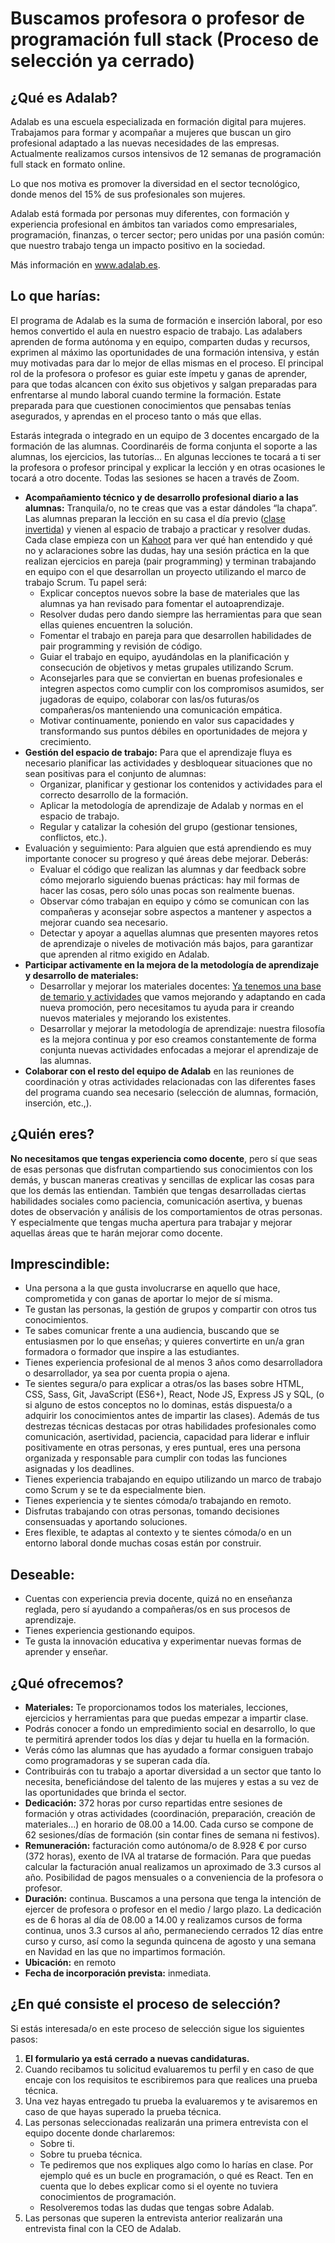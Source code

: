 # Buscamos profesora o profesor de programación full stack (Proceso de selección ya cerrado)

## ¿Qué es Adalab?

Adalab es una escuela especializada en formación digital para mujeres. Trabajamos para formar y acompañar a mujeres que buscan un giro profesional adaptado a las nuevas necesidades de las empresas. Actualmente realizamos cursos intensivos de 12 semanas de programación full stack en formato online.

Lo que nos motiva es promover la diversidad en el sector tecnológico, donde menos del 15% de sus profesionales son mujeres.

Adalab está formada por personas muy diferentes, con formación y experiencia profesional en ámbitos tan variados como empresariales, programación, finanzas, o tercer sector; pero unidas por una pasión común: que nuestro trabajo tenga un impacto positivo en la sociedad.

Más información en www.adalab.es.

## Lo que harías:

El programa de Adalab es la suma de formación e inserción laboral, por eso hemos convertido el aula en nuestro espacio de trabajo. Las adalabers aprenden de forma autónoma y en equipo, comparten dudas y recursos, exprimen al máximo las oportunidades de una formación intensiva, y están muy motivadas para dar lo mejor de ellas mismas en el proceso. El principal rol de la profesora o profesor es guiar este ímpetu y ganas de aprender, para que todas alcancen con éxito sus objetivos y salgan preparadas para enfrentarse al mundo laboral cuando termine la formación. Estate preparada para que cuestionen conocimientos que pensabas tenías asegurados, y aprendas en el proceso tanto o más que ellas.

Estarás integrada o integrado en un equipo de 3 docentes encargado de la formación de las alumnas. Coordinaréis de forma conjunta el soporte a las alumnas, los ejercicios, las tutorías... En algunas lecciones te tocará a ti ser la profesora o profesor principal y explicar la lección y en otras ocasiones le tocará a otro docente. Todas las sesiones se hacen a través de Zoom.

- **Acompañamiento técnico y de desarrollo profesional diario a las alumnas:** Tranquila/o, no te creas que vas a estar dándoles “la chapa”. Las alumnas preparan la lección en su casa el día previo ([clase invertida](https://es.wikipedia.org/wiki/Aula_invertida)) y vienen al espacio de trabajo a practicar y resolver dudas. Cada clase empieza con un [Kahoot](https://kahoot.com/) para ver qué han entendido y qué no y aclaraciones sobre las dudas, hay una sesión práctica en la que realizan ejercicios en pareja (pair programming) y terminan trabajando en equipo con el que desarrollan un proyecto utilizando el marco de trabajo Scrum. Tu papel será:
   - Explicar conceptos nuevos sobre la base de materiales que las alumnas ya han revisado para fomentar el autoaprendizaje.
   - Resolver dudas pero dando siempre las herramientas para que sean ellas quienes encuentren la solución.
   - Fomentar el trabajo en pareja para que desarrollen habilidades de pair programming y revisión de código.
   - Guiar el trabajo en equipo, ayudándolas en la planificación y consecución de objetivos y metas grupales utilizando Scrum.
   - Aconsejarles para que se conviertan en buenas profesionales e integren aspectos como cumplir con los compromisos asumidos, ser jugadoras de equipo, colaborar con las/os futuras/os compañeras/os manteniendo una comunicación empática.
   - Motivar continuamente, poniendo en valor sus capacidades y transformando sus puntos débiles en oportunidades de mejora y crecimiento.
- **Gestión del espacio de trabajo:** Para que el aprendizaje fluya es necesario planificar las actividades y desbloquear situaciones que no sean positivas para el conjunto de alumnas:
   - Organizar, planificar y gestionar los contenidos y actividades para el correcto desarrollo de la formación.
   - Aplicar la metodología de aprendizaje de Adalab y normas en el espacio de trabajo.
   - Regular y catalizar la cohesión del grupo (gestionar  tensiones, conflictos, etc.).
- Evaluación y seguimiento: Para alguien que está aprendiendo es muy importante conocer su progreso y qué áreas debe mejorar. Deberás:
   - Evaluar el código que realizan las alumnas y dar feedback sobre cómo mejorarlo siguiendo buenas prácticas: hay mil formas de hacer las cosas, pero sólo unas pocas son realmente buenas.
   - Observar cómo trabajan en equipo y cómo se comunican con las compañeras y aconsejar sobre aspectos a mantener y aspectos a mejorar cuando sea necesario.
   - Detectar y apoyar a aquellas alumnas que presenten mayores retos de aprendizaje o niveles de motivación más bajos, para garantizar que aprenden al ritmo exigido en Adalab.
- **Participar activamente en la mejora de la metodología de aprendizaje y desarrollo de materiales:**
   - Desarrollar y mejorar los materiales docentes: [Ya tenemos una base de temario y actividades](https://books.adalab.es) que vamos mejorando y adaptando en cada nueva promoción, pero necesitamos tu ayuda para ir creando nuevos materiales y mejorando los existentes.
   - Desarrollar y mejorar la metodología de aprendizaje: nuestra filosofía es la mejora continua y por eso creamos constantemente de forma conjunta nuevas actividades enfocadas a mejorar el aprendizaje de las alumnas.
- **Colaborar con el resto del equipo de Adalab** en las reuniones de coordinación y otras actividades relacionadas con las diferentes fases del programa cuando sea necesario (selección de alumnas, formación, inserción, etc.,).

## ¿Quién eres?

**No necesitamos que tengas experiencia como docente**, pero sí que seas de esas personas que disfrutan compartiendo sus conocimientos con los demás, y buscan maneras creativas y sencillas de explicar las cosas para que los demás las entiendan. También que tengas desarrolladas ciertas habilidades sociales como paciencia, comunicación asertiva, y buenas dotes de observación y análisis de los comportamientos de otras personas. Y especialmente que tengas mucha apertura para trabajar y mejorar aquellas áreas que te harán mejorar como docente.

## Imprescindible:

- Una persona a la que gusta involucrarse en aquello que hace, comprometida y con ganas de aportar lo mejor de sí misma.
- Te gustan las personas, la gestión de grupos y compartir con otros tus conocimientos.
- Te sabes comunicar frente a una audiencia, buscando que se entusiasmen por lo que enseñas; y quieres convertirte en un/a gran formadora o formador que inspire a las estudiantes.
- Tienes experiencia profesional de al menos 3 años como desarrolladora o desarrollador, ya sea por cuenta propia o ajena.
- Te sientes segura/o para explicar a otras/os las bases sobre HTML, CSS, Sass, Git, JavaScript (ES6+), React, Node JS, Express JS y SQL, (o si alguno de estos conceptos no lo dominas, estás dispuesta/o a adquirir los conocimientos antes de impartir las clases).
Además de tus destrezas técnicas destacas por otras habilidades profesionales como comunicación, asertividad, paciencia, capacidad para liderar e influir positivamente en otras personas, y eres puntual, eres una persona organizada y responsable para cumplir con todas las funciones asignadas y los deadlines.
- Tienes experiencia trabajando en equipo utilizando un marco de trabajo como Scrum y se te da especialmente bien.
- Tienes experiencia y te sientes cómoda/o trabajando en remoto.
- Disfrutas trabajando con otras personas, tomando decisiones consensuadas y aportando soluciones.
- Eres flexible, te adaptas al contexto y te sientes cómoda/o en un entorno laboral donde muchas cosas están por construir.

## Deseable:

- Cuentas con experiencia previa docente, quizá no en enseñanza reglada, pero sí ayudando a compañeras/os en sus procesos de aprendizaje.
- Tienes experiencia gestionando equipos.
- Te gusta la innovación educativa y experimentar nuevas formas de aprender y enseñar.

## ¿Qué ofrecemos?

- **Materiales:** Te proporcionamos todos los materiales, lecciones, ejercicios y herramientas para que puedas empezar a impartir clase.
- Podrás conocer a fondo un empredimiento social en desarrollo, lo que te permitirá aprender todos los días y dejar tu huella en la formación.
- Verás cómo las alumnas que has ayudado a formar consiguen trabajo como programadoras y se superan cada día.
- Contribuirás con tu trabajo a aportar diversidad a un sector que tanto lo necesita, beneficiándose del talento de las mujeres y estas a su vez de las oportunidades que brinda el sector.
- **Dedicación:** 372 horas por curso repartidas entre sesiones de formación y otras actividades (coordinación, preparación, creación de materiales…) en horario de 08.00 a 14.00. Cada curso se compone de 62 sesiones/días de formación (sin contar fines de semana ni festivos).
- **Remuneración:** facturación como autónoma/o de 8.928 € por curso (372 horas), exento de IVA al tratarse de formación. Para que puedas calcular la facturación anual realizamos un aproximado de 3.3 cursos al año.  Posibilidad de pagos mensuales o a conveniencia de la profesora o profesor.
- **Duración:** continua. Buscamos a una persona que tenga la intención de ejercer de profesora o profesor en el medio / largo plazo. La dedicación es de 6 horas al día de 08.00 a 14.00 y realizamos cursos de forma continua, unos 3.3 cursos al año, permaneciendo cerrados 12 días entre curso y curso, así como la segunda quincena de agosto y una semana en Navidad en las que no impartimos formación.
- **Ubicación:** en remoto
- **Fecha de incorporación prevista:** inmediata.

## ¿En qué consiste el proceso de selección?

Si estás interesada/o en este proceso de selección sigue los siguientes pasos:

<!-- 1. [Rellena este formulario](https://docs.google.com/forms/d/e/1FAIpQLSfTSinQZN9V8MmHBFrUghkMoADxBVH4fVRP3Xb881Wnpjg_0A/viewform?usp=sf_link) lo antes posible. -->
1. **El formulario ya está cerrado a nuevas candidaturas.**
1. Cuando recibamos tu solicitud evaluaremos tu perfil y en caso de que encaje con los requisitos te escribiremos para que realices una prueba técnica.
1. Una vez hayas entregado tu prueba la evaluaremos y te avisaremos en caso de que hayas superado la prueba técnica.
1. Las personas seleccionadas realizarán una primera entrevista con el equipo docente donde charlaremos:
   - Sobre ti.
   - Sobre tu prueba técnica.
   - Te pediremos que nos expliques algo como lo harías en clase. Por ejemplo qué es un bucle en programación, o qué es React. Ten en cuenta que lo debes explicar como si el oyente no tuviera conocimientos de programación.
   - Resolveremos todas las dudas que tengas sobre Adalab.
1. Las personas que superen la entrevista anterior realizarán una entrevista final con la CEO de Adalab.
